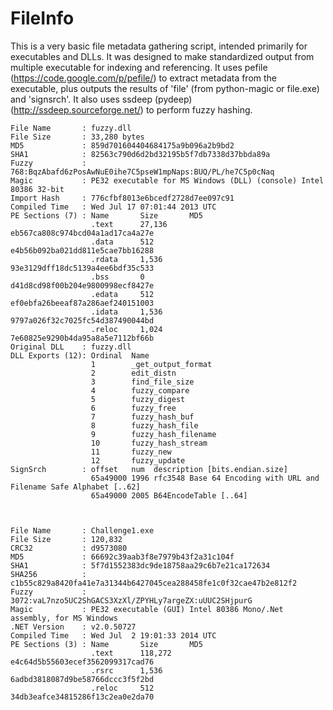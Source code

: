 FileInfo
========

This is a very basic file metadata gathering script, intended primarily for executables and DLLs. It was designed to make standardized output from multiple executable for indexing and referencing. It uses pefile (https://code.google.com/p/pefile/) to extract metadata from the executable, plus outputs the results of 'file' (from python-magic or file.exe) and 'signsrch'. It also uses ssdeep (pydeep) (http://ssdeep.sourceforge.net/) to perform fuzzy hashing.

```
File Name       : fuzzy.dll
File Size       : 33,280 bytes
MD5             : 859d701604404684175a9b096a2b9bd2
SHA1            : 82563c790d6d2bd32195b5f7db7338d37bbda89a
Fuzzy           : 768:BqzAbafd6zPosAwNuE0ihe7C5pseW1mpNaps:BUQ/PL/he7C5p0cNaq
Magic           : PE32 executable for MS Windows (DLL) (console) Intel 80386 32-bit
Import Hash     : 776cfbf8013e6bcedf2728d7ee097c91
Compiled Time   : Wed Jul 17 07:01:44 2013 UTC
PE Sections (7) : Name       Size       MD5
                  .text      27,136     eb567ca808c974bcd04a1ad17ca4a27e
                  .data      512        e4b56b092ba021dd811e5cae7bb16288
                  .rdata     1,536      93e3129dff18dc5139a4ee6bdf35c533
                  .bss       0          d41d8cd98f00b204e9800998ecf8427e
                  .edata     512        ef0ebfa26beeaf87a286aef240151003
                  .idata     1,536      9797a026f32c7025fc54d387490044bd
                  .reloc     1,024      7e60825e9290b4da95a8a5e7112bf66b
Original DLL    : fuzzy.dll
DLL Exports (12): Ordinal  Name
                  1        _get_output_format
                  2        edit_distn
                  3        find_file_size
                  4        fuzzy_compare
                  5        fuzzy_digest
                  6        fuzzy_free
                  7        fuzzy_hash_buf
                  8        fuzzy_hash_file
                  9        fuzzy_hash_filename
                  10       fuzzy_hash_stream
                  11       fuzzy_new
                  12       fuzzy_update
SignSrch        : offset   num  description [bits.endian.size]
                  65a49000 1996 rfc3548 Base 64 Encoding with URL and Filename Safe Alphabet [..62]
                  65a49000 2005 B64EncodeTable [..64]
                  

                  
File Name       : Challenge1.exe
File Size       : 120,832
CRC32           : d9573080
MD5             : 66692c39aab3f8e7979b43f2a31c104f
SHA1            : 5f7d1552383dc9de18758aa29c6b7e21ca172634
SHA256          : c1b55c829a8420fa41e7a31344b6427045cea288458fe1c0f32cae47b2e812f2
Fuzzy           : 3072:vaL7nzo5UC2ShGACS3XzXl/ZPYHLy7argeZX:uUUC2SHjpurG
Magic           : PE32 executable (GUI) Intel 80386 Mono/.Net assembly, for MS Windows
.NET Version    : v2.0.50727
Compiled Time   : Wed Jul  2 19:01:33 2014 UTC
PE Sections (3) : Name       Size       MD5
                  .text      118,272    e4c64d5b55603ecef3562099317cad76
                  .rsrc      1,536      6adbd3818087d9be58766dccc3f5f2bd
                  .reloc     512        34db3eafce34815286f13c2ea0e2da70
```
